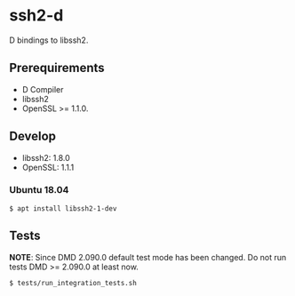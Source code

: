 # ssh2-d

D bindings to libssh2.

## Prerequirements

* D Compiler
* libssh2
* OpenSSL >= 1.1.0.

## Develop

- libssh2: 1.8.0
- OpenSSL: 1.1.1

### Ubuntu 18.04

```console
$ apt install libssh2-1-dev
```

## Tests

**NOTE**: Since DMD 2.090.0 default test mode has been changed. Do not run tests DMD >= 2.090.0 at least now.

```console
$ tests/run_integration_tests.sh
```
